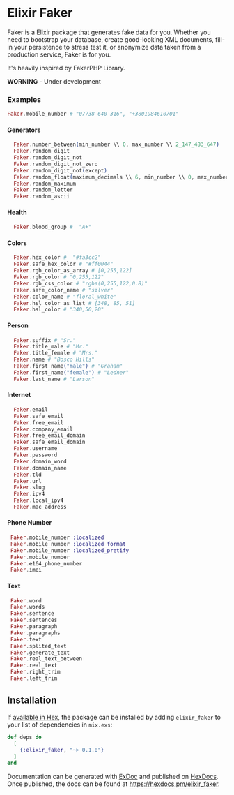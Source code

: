 # Elixir Faker

Faker is a Elixir package that generates fake data for you. Whether you need to bootstrap your database, create good-looking XML documents, fill-in your persistence to stress test it, or anonymize data taken from a production service, Faker is for you.

It's heavily inspired by FakerPHP Library.

**WORNING** - Under development

### Examples

```ex
Faker.mobile_number # "07738 640 316", "+3801984610701"
```

#### Generators

```ex
  Faker.number_between(min_number \\ 0, max_number \\ 2_147_483_647)
  Faker.random_digit
  Faker.random_digit_not
  Faker.random_digit_not_zero
  Faker.random_digit_not(except)
  Faker.random_float(maximum_decimals \\ 6, min_number \\ 0, max_number \\ 9)
  Faker.random_maximum
  Faker.random_letter
  Faker.random_ascii
```

#### Health

```ex
  Faker.blood_group #  "A+"
```

#### Colors

```ex
  Faker.hex_color #  "#fa3cc2"
  Faker.safe_hex_color # "#ff0044"
  Faker.rgb_color_as_array # [0,255,122]
  Faker.rgb_color # "0,255,122"
  Faker.rgb_css_color # "rgba(0,255,122,0.8)"
  Faker.safe_color_name # "silver"
  Faker.color_name # "floral_white"
  Faker.hsl_color_as_list # [348, 85, 51]
  Faker.hsl_color # "340,50,20"
```

#### Person

```ex
  Faker.suffix # "Sr."
  Faker.title_male # "Mr."
  Faker.title_female # "Mrs."
  Faker.name # "Bosco Hills"
  Faker.first_name("male") # "Graham"
  Faker.first_name("female") # "Ledner"
  Faker.last_name # "Larson"
```

#### Internet

```ex
  Faker.email
  Faker.safe_email
  Faker.free_email
  Faker.company_email
  Faker.free_email_domain
  Faker.safe_email_domain
  Faker.username
  Faker.password
  Faker.domain_word
  Faker.domain_name
  Faker.tld
  Faker.url
  Faker.slug
  Faker.ipv4
  Faker.local_ipv4
  Faker.mac_address
```

#### Phone Number

```ex
 Faker.mobile_number :localized
 Faker.mobile_number :localized_format
 Faker.mobile_number :localized_pretify
 Faker.mobile_number
 Faker.e164_phone_number
 Faker.imei
```

#### Text

```ex
 Faker.word
 Faker.words
 Faker.sentence
 Faker.sentences
 Faker.paragraph
 Faker.paragraphs
 Faker.text
 Faker.splited_text
 Faker.generate_text
 Faker.real_text_between
 Faker.real_text
 Faker.right_trim
 Faker.left_trim
```

## Installation

If [available in Hex](https://hex.pm/docs/publish), the package can be installed
by adding `elixir_faker` to your list of dependencies in `mix.exs`:

```elixir
def deps do
  [
    {:elixir_faker, "~> 0.1.0"}
  ]
end
```

Documentation can be generated with [ExDoc](https://github.com/elixir-lang/ex_doc)
and published on [HexDocs](https://hexdocs.pm). Once published, the docs can
be found at <https://hexdocs.pm/elixir_faker>.

